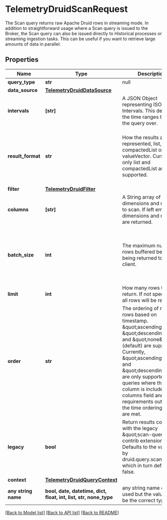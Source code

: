 # TelemetryDruidScanRequest

The Scan query returns raw Apache Druid rows in streaming mode. In addition to straightforward usage where a Scan query is issued to the Broker, the Scan query can also be issued directly to Historical processes or streaming ingestion tasks. This can be useful if you want to retrieve large amounts of data in parallel.
## Properties
Name | Type | Description | Notes
------------ | ------------- | ------------- | -------------
**query_type** | **str** | null | 
**data_source** | [**TelemetryDruidDataSource**](TelemetryDruidDataSource.md) |  | 
**intervals** | **[str]** | A JSON Object representing ISO-8601 Intervals. This defines the time ranges to run the query over. | 
**result_format** | **str** | How the results are represented, list, compactedList or valueVector. Currently only list and compactedList are supported. | [optional]  if omitted the server will use the default value of "list"
**filter** | [**TelemetryDruidFilter**](TelemetryDruidFilter.md) |  | [optional] 
**columns** | **[str]** | A String array of dimensions and metrics to scan. If left empty, all dimensions and metrics are returned. | [optional] 
**batch_size** | **int** | The maximum number of rows buffered before being returned to the client. | [optional]  if omitted the server will use the default value of 20480
**limit** | **int** | How many rows to return. If not specified, all rows will be returned. | [optional] 
**order** | **str** | The ordering of returned rows based on timestamp. \&quot;ascending\&quot;, \&quot;descending\&quot;, and \&quot;none\&quot; (default) are supported. Currently, \&quot;ascending\&quot; and \&quot;descending\&quot; are only supported for queries where the __time column is included in the columns field and the requirements outlined in the time ordering section are met. | [optional]  if omitted the server will use the default value of "none"
**legacy** | **bool** | Return results consistent with the legacy \&quot;scan-query\&quot; contrib extension. Defaults to the value set by druid.query.scan.legacy, which in turn defaults to false. | [optional]  if omitted the server will use the default value of False
**context** | [**TelemetryDruidQueryContext**](TelemetryDruidQueryContext.md) |  | [optional] 
**any string name** | **bool, date, datetime, dict, float, int, list, str, none_type** | any string name can be used but the value must be the correct type | [optional]

[[Back to Model list]](../README.md#documentation-for-models) [[Back to API list]](../README.md#documentation-for-api-endpoints) [[Back to README]](../README.md)



